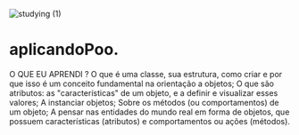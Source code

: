                   
  ![studying (1)](https://github.com/user-attachments/assets/3977c4c8-492c-405d-872f-41f77a234cd3)    
# aplicandoPoo. 
O QUE EU APRENDI ?
O que é uma classe, sua estrutura, como criar e por que isso é um conceito fundamental na orientação a objetos;
O que são atributos: as "características" de um objeto, e a definir e visualizar esses valores;
A instanciar objetos;
Sobre os métodos (ou comportamentos) de um objeto;
A pensar nas entidades do mundo real em forma de objetos, que possuem características (atributos) e comportamentos ou ações (métodos).
